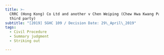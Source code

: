 ```yaml
---
title: >-
  CRRC (Hong Kong) Co Ltd and another v Chen Weiping (Chew Hwa Kwang Patrick,
  third party)
subtitle: "[2019] SGHC 109 / Decision Date: 29\_April\_2019"
tags:
  - Civil Procedure
  - Summary judgment
  - Striking out

---
```

